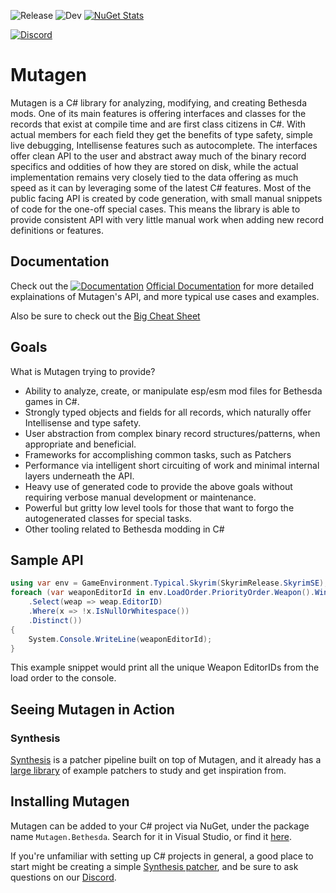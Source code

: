 ![Release](https://github.com/Mutagen-Modding/Mutagen/workflows/Release/badge.svg) ![Dev](https://github.com/Mutagen-Modding/Mutagen/workflows/Dev/badge.svg) [![NuGet Stats](https://img.shields.io/nuget/v/Mutagen.Bethesda.svg)](https://www.nuget.org/packages/Mutagen.Bethesda)

[![Discord](https://discordapp.com/api/guilds/759302581448474626/widget.png)](https://discord.gg/53KMEsW)

# Mutagen
Mutagen is a C# library for analyzing, modifying, and creating Bethesda mods. One of its main features is offering interfaces and classes for the records that exist at compile time and are first class citizens in C#. With actual members for each field they get the benefits of type safety, simple live debugging, Intellisense features such as autocomplete. The interfaces offer clean API to the user and abstract away much of the binary record specifics and oddities of how they are stored on disk, while the actual implementation remains very closely tied to the data offering as much speed as it can by leveraging some of the latest C# features. Most of the public facing API is created by code generation, with small manual snippets of code for the one-off special cases. This means the library is able to provide consistent API with very little manual work when adding new record definitions or features.

## Documentation
Check out the [![Documentation](https://i.imgur.com/DGoSrNg.png)](https://mutagen-modding.github.io/Mutagen/) [Official Documentation](https://mutagen-modding.github.io/Mutagen/) for more detailed explainations of Mutagen's API, and more typical use cases and examples.

Also be sure to check out the [Big Cheat Sheet](https://mutagen-modding.github.io/Mutagen/Big-Cheat-Sheet/)

## Goals
What is Mutagen trying to provide?
- Ability to analyze, create, or manipulate esp/esm mod files for Bethesda games in C#.
- Strongly typed objects and fields for all records, which naturally offer Intellisense and type safety.
- User abstraction from complex binary record structures/patterns, when appropriate and beneficial.
- Frameworks for accomplishing common tasks, such as Patchers
- Performance via intelligent short circuiting of work and minimal internal layers underneath the API.
- Heavy use of generated code to provide the above goals without requiring verbose manual development or maintenance.
- Powerful but gritty low level tools for those that want to forgo the autogenerated classes for special tasks.
- Other tooling related to Bethesda modding in C#

## Sample API
```csharp
using var env = GameEnvironment.Typical.Skyrim(SkyrimRelease.SkyrimSE);
foreach (var weaponEditorId in env.LoadOrder.PriorityOrder.Weapon().WinningOverrides()
    .Select(weap => weap.EditorID)
    .Where(x => !x.IsNullOrWhitespace())
    .Distinct())
{
    System.Console.WriteLine(weaponEditorId);
}
```
This example snippet would print all the unique Weapon EditorIDs from the load order to the console.

## Seeing Mutagen in Action
### Synthesis
[Synthesis](https://github.com/Mutagen-Modding/Synthesis) is a patcher pipeline built on top of Mutagen, and it already has a [large library](https://github.com/Mutagen-Modding/Synthesis/network/dependents?package_id=UGFja2FnZS0xMzg1MjY1MjYz) of example patchers to study and get inspiration from.

## Installing Mutagen
Mutagen can be added to your C# project via NuGet, under the package name `Mutagen.Bethesda`.  Search for it in Visual Studio, or find it [here](https://www.nuget.org/packages/Mutagen.Bethesda/).

If you're unfamiliar with setting up C# projects in general, a good place to start might be creating a simple [Synthesis patcher](https://mutagen-modding.github.io/Synthesis/devs/Create-a-Patcher/), and be sure to ask questions on our [Discord](https://discord.gg/53KMEsW).
